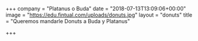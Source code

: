 +++
company = "Platanus o Buda"
date = "2018-07-13T13:09:06+00:00"
image = "https://edu.fintual.com/uploads/donuts.jpg"
layout = "donuts"
title = "Queremos mandarle Donuts a Buda y Platanus"

+++
